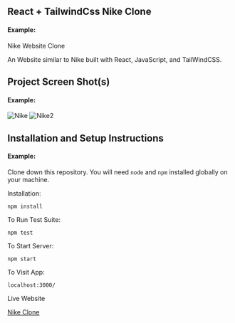 ## React + TailwindCss Nike Clone

#### Example:

Nike Website Clone  

An Website similar to Nike built with React, JavaScript, and TailWindCSS.

## Project Screen Shot(s)

#### Example:   
![Nike](https://github.com/Siddhesh30/nikeTailwindCss/assets/57897149/8395b11e-bb94-42f7-9372-b7cd9b90c537)
![Nike2](https://github.com/Siddhesh30/nikeTailwindCss/assets/57897149/6f557ba2-79c5-40c5-83ce-3bfaa9478534)

## Installation and Setup Instructions

#### Example:  

Clone down this repository. You will need `node` and `npm` installed globally on your machine.  

Installation:

`npm install`  

To Run Test Suite:  

`npm test`  

To Start Server:

`npm start`  

To Visit App:

`localhost:3000/`  

Live Website

[Nike Clone](https://nikeclone-tailwind.netlify.app/)

